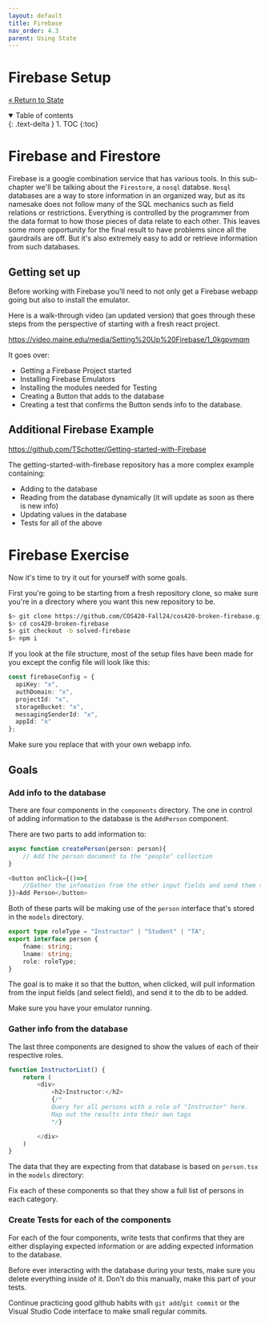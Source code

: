 ```yaml
---
layout: default
title: Firebase
nav_order: 4.3
parent: Using State
---
```


# Firebase Setup

[&laquo; Return to State](index.md)

<details open markdown="block">
  <summary>
    Table of contents
  </summary>
  {: .text-delta }
1. TOC
{:toc}
</details>

# Firebase and Firestore

Firebase is a google combination service that has various tools. In this sub-chapter we'll be talking about the `Firestore`, a `nosql` databse.
`Nosql` databases are a way to store information in an organized way, but as its namesake does not follow many of the SQL mechanics such as field relations or restrictions.
Everything is controlled by the programmer from the data format to how those pieces of data relate to each other. This leaves some more opportunity for the final result
to have problems since all the gaurdrails are off. But it's also extremely easy to add or retrieve information from such databases.

## Getting set up

Before working with Firebase you'll need to not only get a Firebase webapp going but also to install the emulator.

Here is a walk-through video (an updated version) that goes through these steps from the perspective of starting with a fresh react project.

https://video.maine.edu/media/Setting%20Up%20Firebase/1_0kgpvmqm

It goes over:
* Getting a Firebase Project started
* Installing Firebase Emulators
* Installing the modules needed for Testing
* Creating a Button that adds to the database
* Creating a test that confirms the Button sends info to the database.

## Additional Firebase Example

https://github.com/TSchotter/Getting-started-with-Firebase

The getting-started-with-firebase repository has a more complex example containing:
* Adding to the database
* Reading from the database dynamically (it will update as soon as there is new info)
* Updating values in the database
* Tests for all of the above

# Firebase Exercise

Now it's time to try it out for yourself with some goals.

First you're going to be starting from a fresh repository clone, so make sure you're in a directory where you want this new repository to be.

```sh
$> git clone https://github.com/COS420-Fall24/cos420-broken-firebase.git
$> cd cos420-broken-firebase
$> git checkout -b solved-firebase
$> npm i
```

If you look at the file structure, most of the setup files have been made for you except the config file will look like this:

```typescript
const firebaseConfig = {
  apiKey: "x",
  authDomain: "x",
  projectId: "x",
  storageBucket: "x",
  messagingSenderId: "x",
  appId: "x"
};
```

Make sure you replace that with your own webapp info.

## Goals

### Add info to the database

There are four components in the `components` directory. The one in control of adding information to the database is the `AddPerson` component.

There are two parts to add information to:

```typescript
async function createPerson(person: person){
    // Add the person document to the "people" collection
}
```

```typescript
<button onClick={()=>{
    //Gather the infomation from the other input fields and send them to the createPerson function, as a person
}}>Add Person</button>
```

Both of these parts will be making use of the `person` interface that's stored in the `models` directory.

```typescript
export type roleType = "Instructor" | "Student" | "TA";
export interface person {
    fname: string;
    lname: string;
    role: roleType;
}
```

The goal is to make it so that the button, when clicked, will pull information from the input fields (and select field), and send it to the db to be added.

Make sure you have your emulator running.

### Gather info from the database

The last three components are designed to show the values of each of their respective roles.

```typescript
function InstructorList() {
    return (
        <div>
            <h2>Instructor:</h2>
            {/* 
            Query for all persons with a role of "Instructor" here.
            Map out the results into their own tags
            */}

        </div>
    )
}
```

The data that they are expecting from that database is based on `person.tsx` in the `models` directory:

Fix each of these components so that they show a full list of persons in each category.

### Create Tests for each of the components

For each of the four components, write tests that confirms that they are either displaying expected information or are adding expected information to the database.

Before ever interacting with the database during your tests, make sure you delete everything inside of it. Don't do this manually, make this part of your tests.

Continue practicing good github habits with `git add`/`git commit` or the Visual Studio Code interface to make small regular commits.